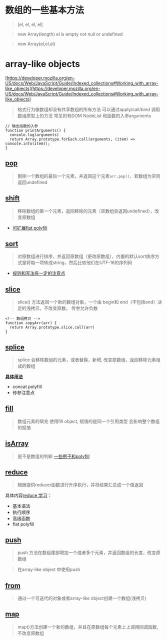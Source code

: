 # 数组的一些基本方法

> [el, el, el, el]

> new Array(length) el is empty not null or undefined

> new Array(el,el,el)


# array-like objects

[https://developer.mozilla.org/en-US/docs/Web/JavaScript/Guide/Indexed_collections#Working_with_array-like_objects](https://developer.mozilla.org/en-US/docs/Web/JavaScript/Guide/Indexed_collections#Working_with_array-like_objects)

> 格式行为像数组却没有共享数组的所有方法
> 可以通过apply/call/bind 调用数组原型上的方法
> 常见的有DOM NodeList 和函数的入参arguments

```
// 输出函数的入参
function printArguments() {
  console.log(arguments)
  return Array.prototype.forEach.call(arguments, (item) => console.info(item));
}
```


## [pop](./pop/Readme.md)
> 删除一个数组的最后一个元素，并返回这个元素```arr.pop()```，若数组为空则返回undefined

## [shift](./shift/Readme.md)

> 移除数组的第一个元素，返回移除的元素（空数组会返回undefined），改变原数组

 * [可扩展flat polyfill](./shift/Readme.md)


## [sort](./sort/Readme.md)
> 对原数组进行排序，并返回原数组（更改原数组），内置的默认sort排序方式是将每一项转成string，然后比较他们在UTF-16的序列码

* [规则和写法有一定的注意点](./sort/Readme.md)

## [slice](./slice/Readme.md)
> slice() 方法返回一个新的数组对象，一个由 begin和 end（不包括end）决定的浅拷贝。不改变原数， 传参允许负数
```
<!-- 数组拷贝 -->
function copyArr(arr) {
  return Array.prototype.slice.call(arr)
}
```

## [splice](./splice/Readme.md)
>splice 会移除数组的元素，或者替换，新增, 改变原数组，返回移除元素组成的数组

**[具体用法](./splice/Readme.md)**
* concat polyfill
* 传参注意点

## [fill](./fill/Readme.md)
> 数组元素的填充 使用fill object, 赋值的是同一个引用类型 会影响整个数组的赋值

## [isArray](./isArray/Readme.md)
> 是不是数组的判断
[一些例子和polyfill](./isArray/Readme.md)


## [reduce](./reduce/Readme.md)
> 根据提供reducer函数进行升序执行，并将结果汇总成一个值返回

具体内容[reduce 学习](./reduce/Readme.md)：
* 基本语法
* 执行顺序
* 高级函数
* flat polyfill


## [push](./push/Readme.md)
> push 方法在数组尾部增加一个或者多个元素，并返回数组的长度，改变原数组

> 在array-like object 中使用push


## [from](./from/Readme.md)

> 通过一个可迭代的对象或者array-like object创建一个数组(浅拷贝)

## [map](./map/Readme.md)

> map()方法创建一个新的数组，并且在原数组每个元素上上调用回调函数, 不改变原数组
